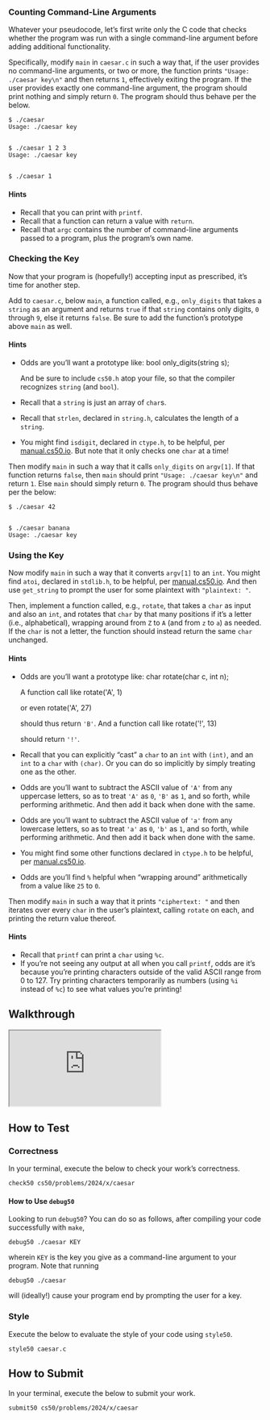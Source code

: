 ### Counting Command-Line Arguments

Whatever your pseudocode, let’s first write only the C code that checks whether the program was run with a single command-line argument before adding additional functionality.

Specifically, modify `main` in `caesar.c` in such a way that, if the user provides no command-line arguments, or two or more, the function prints `"Usage: ./caesar key\n"` and then returns `1`, effectively exiting the program. If the user provides exactly one command-line argument, the program should print nothing and simply return `0`. The program should thus behave per the below.

    $ ./caesar
    Usage: ./caesar key


    $ ./caesar 1 2 3
    Usage: ./caesar key


    $ ./caesar 1

#### Hints

- Recall that you can print with `printf`.
- Recall that a function can return a value with `return`.
- Recall that `argc` contains the number of command-line arguments passed to a program, plus the program’s own name.

### Checking the Key

Now that your program is (hopefully!) accepting input as prescribed, it’s time for another step.

Add to `caesar.c`, below `main`, a function called, e.g., `only_digits` that takes a `string` as an argument and returns `true` if that `string` contains only digits, `0` through `9`, else it returns `false`. Be sure to add the function’s prototype above `main` as well.

#### Hints

- Odds are you’ll want a prototype like:
  bool only_digits(string s);

  And be sure to include `cs50.h` atop your file, so that the compiler recognizes `string` (and `bool`).

- Recall that a `string` is just an array of `char`s.
- Recall that `strlen`, declared in `string.h`, calculates the length of a `string`.
- You might find `isdigit`, declared in `ctype.h`, to be helpful, per [manual.cs50.io](https://manual.cs50.io/). But note that it only checks one `char` at a time!

Then modify `main` in such a way that it calls `only_digits` on `argv[1]`. If that function returns `false`, then `main` should print `"Usage: ./caesar key\n"` and return `1`. Else `main` should simply return `0`. The program should thus behave per the below:

    $ ./caesar 42


    $ ./caesar banana
    Usage: ./caesar key

### Using the Key

Now modify `main` in such a way that it converts `argv[1]` to an `int`. You might find `atoi`, declared in `stdlib.h`, to be helpful, per [manual.cs50.io](https://manual.cs50.io/). And then use `get_string` to prompt the user for some plaintext with `"plaintext: "`.

Then, implement a function called, e.g., `rotate`, that takes a `char` as input and also an `int`, and rotates that `char` by that many positions if it’s a letter (i.e., alphabetical), wrapping around from `Z` to `A` (and from `z` to `a`) as needed. If the `char` is not a letter, the function should instead return the same `char` unchanged.

#### Hints

- Odds are you’ll want a prototype like:
  char rotate(char c, int n);

  A function call like
  rotate('A', 1)

  or even
  rotate('A', 27)

  should thus return `'B'`. And a function call like
  rotate('!', 13)

  should return `'!'`.

- Recall that you can explicitly “cast” a `char` to an `int` with `(int)`, and an `int` to a `char` with `(char)`. Or you can do so implicitly by simply treating one as the other.
- Odds are you’ll want to subtract the ASCII value of `'A'` from any uppercase letters, so as to treat `'A'` as `0`, `'B'` as `1`, and so forth, while performing arithmetic. And then add it back when done with the same.
- Odds are you’ll want to subtract the ASCII value of `'a'` from any lowercase letters, so as to treat `'a'` as `0`, `'b'` as `1`, and so forth, while performing arithmetic. And then add it back when done with the same.
- You might find some other functions declared in `ctype.h` to be helpful, per [manual.cs50.io](https://manual.cs50.io/).
- Odds are you’ll find `%` helpful when “wrapping around” arithmetically from a value like `25` to `0`.

Then modify `main` in such a way that it prints `"ciphertext: "` and then iterates over every `char` in the user’s plaintext, calling `rotate` on each, and printing the return value thereof.

#### Hints

- Recall that `printf` can print a `char` using `%c`.
- If you’re not seeing any output at all when you call `printf`, odds are it’s because you’re printing characters outside of the valid ASCII range from 0 to 127. Try printing characters temporarily as numbers (using `%i` instead of `%c`) to see what values you’re printing!

## Walkthrough

<div class="ratio ratio-16x9" data-video=""><iframe allow="accelerometer; autoplay; encrypted-media; gyroscope; picture-in-picture" allowfullscreen="" class="border" data-video="" src="https://www.youtube.com/embed/V2uusmv2wxI?modestbranding=0&amp;rel=0&amp;showinfo=0"></iframe></div>

## How to Test

### Correctness

In your terminal, execute the below to check your work’s correctness.

    check50 cs50/problems/2024/x/caesar

#### How to Use `debug50`

Looking to run `debug50`? You can do so as follows, after compiling your code successfully with `make`,

    debug50 ./caesar KEY

wherein `KEY` is the key you give as a command-line argument to your program. Note that running

    debug50 ./caesar

will (ideally!) cause your program end by prompting the user for a key.

### Style

Execute the below to evaluate the style of your code using `style50`.

    style50 caesar.c

## How to Submit

In your terminal, execute the below to submit your work.

    submit50 cs50/problems/2024/x/caesar
